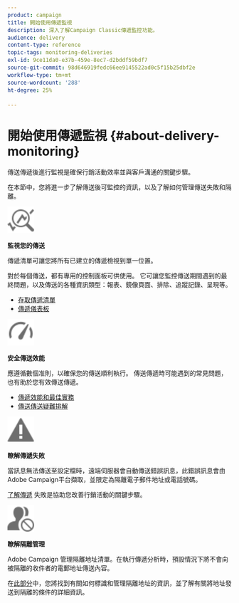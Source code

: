 ```yaml
---
product: campaign
title: 開始使用傳遞監視
description: 深入了解Campaign Classic傳遞監控功能。
audience: delivery
content-type: reference
topic-tags: monitoring-deliveries
exl-id: 9ce11da0-e37b-459e-8ec7-d2bddf59bdf7
source-git-commit: 98d646919fedc66ee9145522ad0c5f15b25dbf2e
workflow-type: tm+mt
source-wordcount: '288'
ht-degree: 25%

---
```


# 開始使用傳遞監視 {#about-delivery-monitoring}

傳送傳遞後進行監視是確保行銷活動效率並與客戶溝通的關鍵步驟。 

在本節中，您將進一步了解傳送後可監控的資訊，以及了解如何管理傳送失敗和隔離。

<img src="assets/do-not-localize/icon_monitor.svg" width="60px">

**監視您的傳送**

傳遞清單可讓您將所有已建立的傳遞檢視到單一位置。

對於每個傳送，都有專用的控制面板可供使用。 它可讓您監控傳送期間遇到的最終問題，以及傳送的各種資訊類型：報表、鏡像頁面、排除、追蹤記錄、呈現等。

* [存取傳遞清單](../../delivery/using/list-of-deliveries.md)
* [傳遞儀表板](../../delivery/using/delivery-dashboard.md)

<img src="assets/do-not-localize/icon_guidelines.svg" width="60px">

**安全傳送效能**

應遵循數個准則，以確保您的傳送順利執行。 傳送傳遞時可能遇到的常見問題，也有助於您有效傳送傳遞。

* [傳遞效能和最佳實務](../../delivery/using/delivery-performances.md)
* [傳送傳送疑難排解](../../delivery/using/delivery-troubleshooting.md)

<img src="assets/do-not-localize/icon_failure.svg" width="60px">

**瞭解傳遞失敗**

當訊息無法傳送至設定檔時，遠端伺服器會自動傳送錯誤訊息，此錯誤訊息會由Adobe Campaign平台擷取，並限定為隔離電子郵件地址或電話號碼。

[了解傳遞](../../delivery/using/understanding-delivery-failures.md) 失敗是協助您改善行銷活動的關鍵步驟。

<img src="assets/do-not-localize/icon_quarantine.svg" width="60px">

**瞭解隔離管理**

Adobe Campaign 管理隔離地址清單。在執行傳遞分析時，預設情況下將不會向被隔離的收件者的電郵地址傳送內容。

在[此部分](../../delivery/using/understanding-quarantine-management.md)中，您將找到有關如何標識和管理隔離地址的資訊，並了解有關將地址發送到隔離的條件的詳細資訊。
